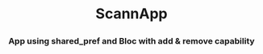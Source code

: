 <h1><p align="center">ScannApp</p></h1>

<h3><p align="center">App using shared_pref and Bloc with add & remove capability </p> </h3>
